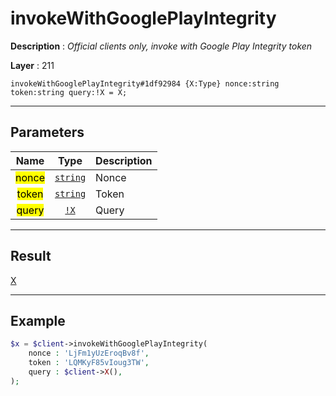 # invokeWithGooglePlayIntegrity

**Description** : *Official clients only, invoke with Google Play Integrity token*

**Layer** : 211

```tl
invokeWithGooglePlayIntegrity#1df92984 {X:Type} nonce:string token:string query:!X = X;
```

---

## Parameters

| Name | Type | Description |
| :---: | :---: | :--- |
| <mark>nonce</mark> | [`string`](type/string) | Nonce |
| <mark>token</mark> | [`string`](type/string) | Token |
| <mark>query</mark> | [`!X`](type/X) | Query |

---

## Result

[X](type/X)

---

## Example

```php
$x = $client->invokeWithGooglePlayIntegrity(
	nonce : 'LjFm1yUzEroqBv8f',
	token : 'LQMKyF85vIoug3TW',
	query : $client->X(),
);
```